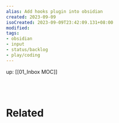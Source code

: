 ```yaml
---
alias: Add hooks plugin into obsidian
created: 2023-09-09
isoCreated: 2023-09-09T23:42:09.131+08:00
modified: 
tags: 
- obsidian
- input
- status/backlog
- play/coding
---
```

up: [[01_Inbox MOC]]





<br />
<br />



# Related






